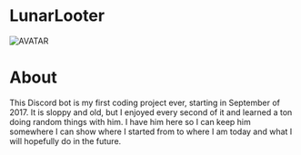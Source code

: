 # LunarLooter
![AVATAR](https://cdn.discordapp.com/attachments/265665383111852034/386562971364753408/MoonTP.png)
# About
This Discord bot is my first coding project ever, starting in September of 2017. It is sloppy and old, but I enjoyed every second of it and learned a ton doing random things with him. I have him here so I can keep him somewhere I can show where I started from to where I am today and what I will hopefully do in the future.
